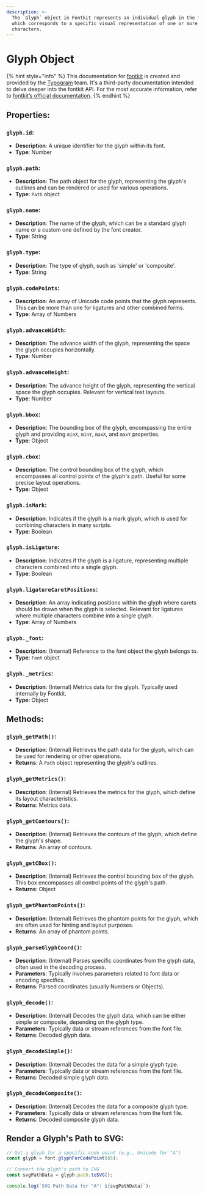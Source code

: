 ```yaml
---
description: >-
  The `Glyph` object in Fontkit represents an individual glyph in the font,
  which corresponds to a specific visual representation of one or more
  characters.
---
```


# Glyph Object

{% hint style="info" %}
This documentation for [fontkit](https://github.com/foliojs/fontkit) is created and provided by the [Typogram](https://typogram.co/) team. It's a third-party documentation intended to delve deeper into the fontkit API. For the most accurate information, refer to [fontkit’s official documentation](https://github.com/foliojs/fontkit#readme).
{% endhint %}

## **Properties**:

### `glyph.id`:

* **Description**: A unique identifier for the glyph within its font.
* **Type**: Number

### `glyph.path`:

* **Description**: The path object for the glyph, representing the glyph's outlines and can be rendered or used for various operations.
* **Type**: `Path` object

### `glyph.name`:

* **Description**: The name of the glyph, which can be a standard glyph name or a custom one defined by the font creator.
* **Type**: String

### `glyph.type`:

* **Description**: The type of glyph, such as 'simple' or 'composite'.
* **Type**: String

### `glyph.codePoints`:

* **Description**: An array of Unicode code points that the glyph represents. This can be more than one for ligatures and other combined forms.
* **Type**: Array of Numbers

### `glyph.advanceWidth`:

* **Description**: The advance width of the glyph, representing the space the glyph occupies horizontally.
* **Type**: Number

### `glyph.advanceHeight`:

* **Description**: The advance height of the glyph, representing the vertical space the glyph occupies. Relevant for vertical text layouts.
* **Type**: Number

### `glyph.bbox`:

* **Description**: The bounding box of the glyph, encompassing the entire glyph and providing `minX`, `minY`, `maxX`, and `maxY` properties.
* **Type**: Object

### `glyph.cbox`:

* **Description**: The control bounding box of the glyph, which encompasses all control points of the glyph's path. Useful for some precise layout operations.
* **Type**: Object

### `glyph.isMark`:

* **Description**: Indicates if the glyph is a mark glyph, which is used for combining characters in many scripts.
* **Type**: Boolean

### `glyph.isLigature`:

* **Description**: Indicates if the glyph is a ligature, representing multiple characters combined into a single glyph.
* **Type**: Boolean

### `glyph.ligatureCaretPositions`:

* **Description**: An array indicating positions within the glyph where carets should be drawn when the glyph is selected. Relevant for ligatures where multiple characters combine into a single glyph.
* **Type**: Array of Numbers

### `glyph._font`:

* **Description**: (Internal) Reference to the font object the glyph belongs to.
* **Type**: `Font` object

### `glyph._metrics`:

* **Description**: (Internal) Metrics data for the glyph. Typically used internally by Fontkit.
* **Type**: Object

## **Methods**:

### `glyph_getPath()`:

* **Description**: (Internal) Retrieves the path data for the glyph, which can be used for rendering or other operations.
* **Returns**: A `Path` object representing the glyph's outlines.

### `glyph_getMetrics()`:

* **Description**: (Internal) Retrieves the metrics for the glyph, which define its layout characteristics.
* **Returns**: Metrics data.

### `glyph_getContours()`:

* **Description**: (Internal) Retrieves the contours of the glyph, which define the glyph's shape.
* **Returns**: An array of contours.

### `glyph_getCBox()`:

* **Description**: (Internal) Retrieves the control bounding box of the glyph. This box encompasses all control points of the glyph's path.
* **Returns**: Object

### `glyph_getPhantomPoints()`:

* **Description**: (Internal) Retrieves the phantom points for the glyph, which are often used for hinting and layout purposes.
* **Returns**: An array of phantom points.

### `glyph_parseGlyphCoord()`:

* **Description**: (Internal) Parses specific coordinates from the glyph data, often used in the decoding process.
* **Parameters**: Typically involves parameters related to font data or encoding specifics.
* **Returns**: Parsed coordinates (usually Numbers or Objects).

### `glyph_decode()`:

* **Description**: (Internal) Decodes the glyph data, which can be either simple or composite, depending on the glyph type.
* **Parameters**: Typically data or stream references from the font file.
* **Returns**: Decoded glyph data.

### `glyph_decodeSimple()`:

* **Description**: (Internal) Decodes the data for a simple glyph type.
* **Parameters**: Typically data or stream references from the font file.
* **Returns**: Decoded simple glyph data.

### `glyph_decodeComposite()`:

* **Description**: (Internal) Decodes the data for a composite glyph type.
* **Parameters**: Typically data or stream references from the font file.
* **Returns**: Decoded composite glyph data.

## **Render a Glyph's Path to SVG**:

```javascript
// Get a glyph for a specific code point (e.g., Unicode for "A")
const glyph = font.glyphForCodePoint(65);

// Convert the glyph's path to SVG
const svgPathData = glyph.path.toSVG();

console.log(`SVG Path Data for "A": ${svgPathData}`);
```
